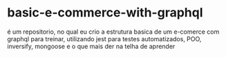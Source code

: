 # basic-e-commerce-with-graphql
é um repositorio, no qual eu crio a estrutura basica de um e-comerce com graphql para treinar, utilizando jest para testes automatizados, POO, inversify, mongoose
e o que mais der na telha de aprender

